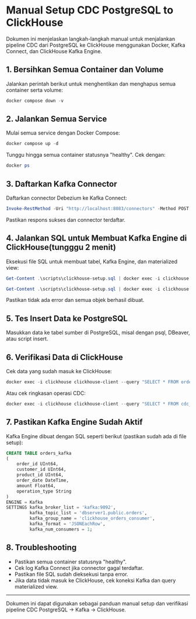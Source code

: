 # Manual Setup CDC PostgreSQL to ClickHouse

Dokumen ini menjelaskan langkah-langkah manual untuk menjalankan pipeline CDC dari PostgreSQL ke ClickHouse menggunakan Docker, Kafka Connect, dan ClickHouse Kafka Engine.

## 1. Bersihkan Semua Container dan Volume
Jalankan perintah berikut untuk menghentikan dan menghapus semua container serta volume:
```powershell
docker compose down -v
```

## 2. Jalankan Semua Service
Mulai semua service dengan Docker Compose:
```powershell
docker compose up -d
```
Tunggu hingga semua container statusnya "healthy". Cek dengan:
```powershell
docker ps
```

## 3. Daftarkan Kafka Connector
Daftarkan connector Debezium ke Kafka Connect:
```powershell
Invoke-RestMethod -Uri "http://localhost:8083/connectors" -Method POST -ContentType "application/json" -Body (Get-Content .\config\debezium-source.json -Raw)
```
Pastikan respons sukses dan connector terdaftar.

## 4. Jalankan SQL untuk Membuat Kafka Engine di ClickHouse(tungggu 2 menit)
Eksekusi file SQL untuk membuat tabel, Kafka Engine, dan materialized view:
```powershell
Get-Content .\scripts\clickhouse-setup.sql | docker exec -i clickhouse clickhouse-client
```
```powershell
Get-Content .\scripts\clickhouse-setup.sql | docker exec -i clickhouse clickhouse-client --multiquery
```
Pastikan tidak ada error dan semua objek berhasil dibuat.

## 5. Tes Insert Data ke PostgreSQL
Masukkan data ke tabel sumber di PostgreSQL, misal dengan psql, DBeaver, atau script insert.

## 6. Verifikasi Data di ClickHouse
Cek data yang sudah masuk ke ClickHouse:
```powershell
docker exec -i clickhouse clickhouse-client --query "SELECT * FROM orders_final LIMIT 10"
```
Atau cek ringkasan operasi CDC:
```powershell
docker exec -i clickhouse clickhouse-client --query "SELECT * FROM cdc_operations_summary LIMIT 10"
```

## 7. Pastikan Kafka Engine Sudah Aktif
Kafka Engine dibuat dengan SQL seperti berikut (pastikan sudah ada di file setup):
```sql
CREATE TABLE orders_kafka
(
    order_id UInt64,
    customer_id UInt64,
    product_id UInt64,
    order_date DateTime,
    amount Float64,
    operation_type String
)
ENGINE = Kafka
SETTINGS kafka_broker_list = 'kafka:9092',
         kafka_topic_list = 'dbserver1.public.orders',
         kafka_group_name = 'clickhouse_orders_consumer',
         kafka_format = 'JSONEachRow',
         kafka_num_consumers = 1;
```

## 8. Troubleshooting
- Pastikan semua container statusnya "healthy".
- Cek log Kafka Connect jika connector gagal terdaftar.
- Pastikan file SQL sudah dieksekusi tanpa error.
- Jika data tidak masuk ke ClickHouse, cek koneksi Kafka dan query materialized view.

---

Dokumen ini dapat digunakan sebagai panduan manual setup dan verifikasi pipeline CDC PostgreSQL → Kafka → ClickHouse.
